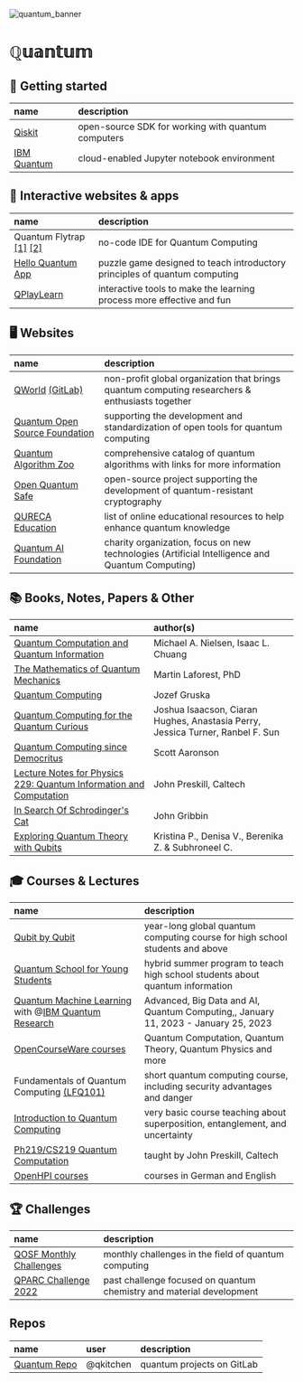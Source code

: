 ![quantum_banner](https://user-images.githubusercontent.com/95103224/196238693-cbbf73a3-4b01-4a9c-98f7-a4a8de7cc52a.gif)

# ℚ𝕦𝕒𝕟𝕥𝕦𝕞

## :feet: Getting started

| name | description |
|:---------------------------------------|:--------------------------------------------------|
| <a href = "https://qiskit.org " alt = "[qiskit.org]">Qiskit</a>| open-source SDK for working with quantum computers|
| <a href="https://lab.quantum-computing.ibm.com" alt = "lab.quantum-computing.ibm.com">IBM Quantum</a> | cloud-enabled Jupyter notebook environment        |

## :jigsaw: Interactive websites & apps

| name | description |
|:------------------------------|:-----------|
| Quantum Flytrap <a href= "https://quantumflytrap.com" alt= "[quantumflytrap.com]">[1]</a> <a href= "https://lab.quantumflytrap.com" alt = "[lab.quantumflytrap.com]">[2]</a> | no-code IDE for Quantum Computing |
| <a href = "https://helloquantum.mybluemix.net" alt = "[helloquantum.mybluemix.net]">Hello Quantum App</a> | puzzle game designed to teach introductory principles of quantum computing |
| <a href="https://qplaylearn.com" alt = "[qplaylearn.com]">QPlayLearn</a> | interactive tools to make the learning process more effective and fun |

## :desktop_computer: Websites

| name | description |
|:--------------|:-----------|
| <a href="https://qworld.net" alt="[qworld.net]">QWorld</a> <a href="https://gitlab.com/qworld" alt="[gitlab.com/qworld]">(GitLab)</a>  | non-profit global organization that brings quantum computing researchers & enthusiasts together |
| <a href = "https://qosf.org" alt = "[qosf.org]">Quantum Open Source Foundation</a> | supporting the development and standardization of open tools for quantum computing |
| <a href = "https://quantumalgorithmzoo.org/" alt="[quantumalgorithmzoo.org]">Quantum Algorithm Zoo</a> | comprehensive catalog of quantum algorithms with links for more information |
| <a href = "https://openquantumsafe.org/" alt = "[openquantumsafe.org]">Open Quantum Safe</a> | open-source project supporting the development of quantum-resistant cryptography |
| <a href= "https://qureca.com/education/" alt = "[qureca.com/education/]">QURECA Education</a> | list of online educational resources to help enhance quantum knowledge |
| <a href="https://www.qaif.org/home" alt="[qaif.org/home]"> Quantum AI Foundation</a> | charity organization, focus on new technologies (Artificial Intelligence and Quantum Computing) |

## :books: Books, Notes, Papers & Other

| name                                 | author(s)          |
|:-------------------------------------|:-------------------|
| <a href = "https://csis.pace.edu/~ctappert/cs837-19spring/QC-textbook.pdf" alt = "[csis.pace.edu/~ctappert/cs837-19spring/QC-textbook.pdf]">Quantum Computation and Quantum Information</a>| Michael A. Nielsen, Isaac L. Chuang |
| <a href = "http://www.stat.ucla.edu/~ywu/linear.pdf" alt = "[www.stat.ucla.edu/~ywu/linear.pdf]">The Mathematics of Quantum Mechanics</a> | Martin Laforest, PhD |
| <a href = "https://www.fi.muni.cz/usr/gruska/qbook1.pdf" alt = "[www.fi.muni.cz/usr/gruska/qbook1.pdf]">Quantum Computing</a>             |         Jozef Gruska |
| <a href = "https://library.oapen.org/bitstream/id/bbd21fd2-1c26-4467-98e7-e20519f2185f/9783030616014.pdf" alt ="[library.oapen.org/bitstream/id/bbd21fd2-1c26-4467-98e7-e20519f2185f/9783030616014.pdf]">Quantum Computing for the Quantum Curious</a> | Joshua Isaacson, Ciaran Hughes, Anastasia Perry, Jessica Turner, Ranbel F. Sun |
| <a href = "https://github.com/dmvaldman/library/blob/master/computer%20science/Aaronson%20-%20Quantum%20Computing%20Since%20Democritus.pdf" alt = "[github.com/dmvaldman/library/blob/master/computer%20science/Aaronson%20-%20Quantum%20Computing%20Since%20Democritus.pdf]">Quantum Computing since Democritus</a> | Scott Aaronson |
| <a href = "https://www.lorentz.leidenuniv.nl/quantumcomputers/literature/preskill_1_to_6.pdf" alt = "[www.lorentz.leidenuniv.nl/quantumcomputers/literature/preskill_1_to_6.pdf]">Lecture Notes for Physics 229: Quantum Information and Computation | John Preskill, Caltech |
| <a href = "http://webéducation.com/wp-content/uploads/2018/07/In-Search-of-Schr%C3%B6dingers-Cat.pdf" alt = "[webéducation.com/wp-content/uploads/2018/07/In-Search-of-Schr%C3%B6dingers-Cat.pdf]">In Search Of Schrodinger's Cat</a> | John Gribbin |
| <a href="https://superstrings.notion.site/Exploring-Quantum-Theory-with-Qubits-a4b99196fcdf4dceb3f7f4e96d6f00f2" alt="[superstrings.notion.site/Exploring-Quantum-Theory-with-Qubits-a4b99196fcdf4dceb3f7f4e96d6f00f2]">Exploring Quantum Theory with Qubits</a> | Kristina P., Denisa V., Berenika Z. & Subhroneel C.

## :mortar_board: Courses & Lectures

| name           | description                                                                  |
|:---------------|:-----------------------------------------------------------------------------|
| <a href="https://www.qubitbyqubit.org" alt = "[qubitbyqubit.org]">Qubit by Qubit</a> | year-long global quantum computing course for high school students and above |
| <a href = "https://uwaterloo.ca/institute-for-quantum-computing/qsys" alt = "[uwaterloo.ca/institute-for-quantum-computing/qsys]">Quantum School for Young Students</a> | hybrid summer program to teach high school students about quantum information |
| <a href = "https://open.hpi.de/courses/qc-machineLearning2023" alt = "[open.hpi.de/courses/qc-machineLearning2023]">Quantum Machine Learning</a> with @[IBM Quantum Research](https://research.ibm.com/quantum-computing) | Advanced, Big Data and AI, Quantum Computing,, January 11, 2023 - January 25, 2023 |
| <a href ="https://ocw.mit.edu/search/?q=quantum+computing" alt = "[ocw.mit.edu/search/?q=quantum+computing]">OpenCourseWare courses</a> | Quantum Computation, Quantum Theory, Quantum Physics and more |
| Fundamentals of Quantum Computing <a href = "https://trainingportal.linuxfoundation.org/learn/course/fundamentals-of-quantum-computing-lfq101/understanding-quantum-computing/overview-of-technology" alt = "[trainingportal.linuxfoundation.org/learn/course/fundamentals-of-quantum-computing-lfq101]">(LFQ101)</a> | short quantum computing course, including security advantages and danger |
| <a href = "https://cognitiveclass.ai/courses/course-v1:IBM+QC0101EN+v1" alt="[cognitiveclass.ai]">Introduction to Quantum Computing</a> | very basic course teaching about superposition, entanglement, and uncertainty |
| <a href="http://theory.caltech.edu/~preskill/ph219/ph219_2021-22.html" alt = "[theory.caltech.edu/~preskill/ph219/ph219_2021-22.html]">Ph219/CS219 Quantum Computation</a> | taught by John Preskill, Caltech |
| <a href="https://open.hpi.de/courses?q=&channel=&lang=&topic=Quantum+Computing&level=" alt = "[https://open.hpi.de/courses]">OpenHPI courses</a> | courses in German and English |

## :trophy: Challenges
| name                | description                                               |
|:--------------------|:----------------------------------------------------------|
| <a href="https://github.com/qosf/monthly-challenges" alt = "[github.com/qosf/monthly-challenges]">QOSF Monthly Challenges</a> | monthly challenges in the field of quantum computing |
| <a href="https://www.quantumcomputingchallenge.com/" alt="[quantumcomputingchallenge.com]">QPARC Challenge 2022</a> | past challenge focused on quantum chemistry and material development |

## Repos
| name | user | description |
|:-----|:-----|:------------|
| <a href="https://gitlab.com/users/qkitchen/projects" alt="[gitlab.com/users/qkitchen/projects]">Quantum Repo</a> | @qkitchen | quantum projects on GitLab |
